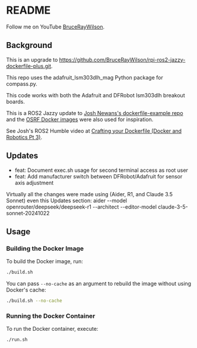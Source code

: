# README

Follow me on YouTube [BruceRayWilson](https://www.youtube.com/channel/UCYkXxe6CGAHwopdYC8l5A1Q).

## Background

This is an upgrade to https://github.com/BruceRayWilson/rpi-ros2-jazzy-dockerfile-plus.git.

This repo uses the adafruit_lsm303dlh_mag Python package for compass.py.

This code works with both the Adafruit and DFRobot lsm303dlh breakout boards.

This is a ROS2 Jazzy update to [Josh Newans's dockerfile-example repo](https://github.com/joshnewans/dockerfile_example) and the [OSRF Docker images](https://github.com/osrf/docker_images) were also used for inspiration.

See Josh's ROS2 Humble video at [Crafting your Dockerfile (Docker and Robotics Pt 3)](https://www.youtube.com/watch?v=RbP5cARP-SM).

## Updates

- feat: Document exec.sh usage for second terminal access as root user
- feat: Add manufacturer switch between DFRobot/Adafruit for sensor axis adjustment

Virtually all the changes were made using (Aider, R1, and Claude 3.5 Sonnet) even this Updates section:
aider --model openrouter/deepseek/deepseek-r1 --architect --editor-model claude-3-5-sonnet-20241022

## Usage

### Building the Docker Image

To build the Docker image, run:

```bash
./build.sh
```

You can pass `--no-cache` as an argument to rebuild the image without using Docker's cache:

```bash
./build.sh --no-cache
```

### Running the Docker Container

To run the Docker container, execute:

```bash
./run.sh
```
